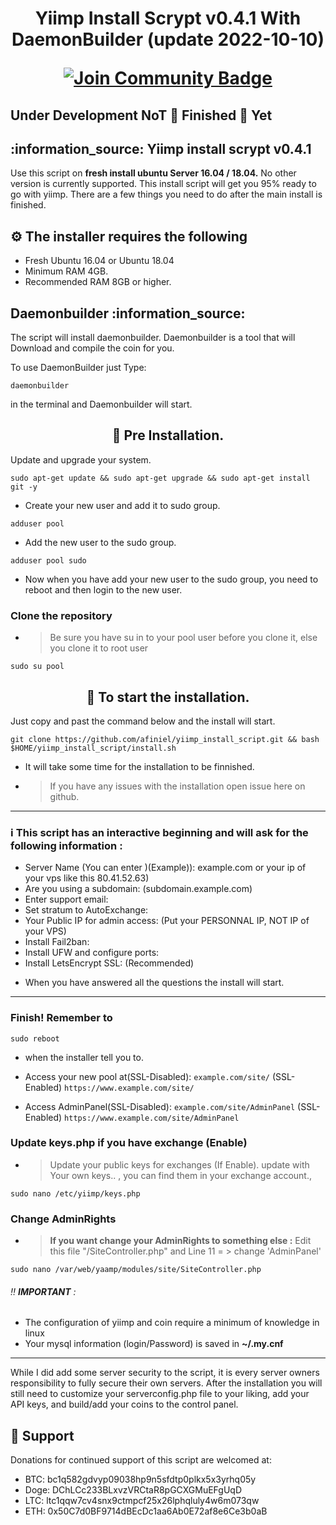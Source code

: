 <h1 align="center"> Yiimp Install Scrypt v0.4.1 With DaemonBuilder (update 2022-10-10) 

<a href="https://discord.gg/TTprjGD2tw"><img src="https://img.shields.io/discord/904564600354254898.svg?style=flat&label=Discord %3C3%20&color=7289DA%22" alt="Join Community Badge"/></a></h1>
## Under Development NoT 🚫 Finished 🚫 Yet
 <h2 align="left"> :information_source: Yiimp install scrypt v0.4.1</h2>
Use this script on <b> fresh install ubuntu Server 16.04 / 18.04.</b> No other version is currently supported. This install script will get you 95% ready to go with yiimp. There are a few things you need to do after the main install is finished.
<h2 align="left"> ⚙️ The installer requires the following </h2>

* Fresh Ubuntu 16.04 or Ubuntu 18.04
* Minimum RAM 4GB.
* Recommended RAM 8GB or higher.

<h2 align="left"> Daemonbuilder :information_source: </h2>
The script will install daemonbuilder. Daemonbuilder is a tool that will Download and compile the coin for you.

To use DaemonBuilder just Type:
```
daemonbuilder
```
in the terminal and Daemonbuilder will start.

<h2 align="center"> 💾 Pre Installation. </h2>

Update and upgrade your system.
```
sudo apt-get update && sudo apt-get upgrade && sudo apt-get install git -y
```
- Create your new user and add it to sudo group.
```
adduser pool
```
- Add the new user to the sudo group.
```
adduser pool sudo
```
- Now when you have add your new user to the sudo group, you need to reboot and then login to the new user.

### Clone the repository
- > Be sure you have su in to your pool user before you clone it, else you clone it to root user
```
sudo su pool
```
<h2 align="center"> 💾 To start the installation. </h2>
Just copy and past the command below and the install will start.

```
git clone https://github.com/afiniel/yiimp_install_script.git && bash $HOME/yiimp_install_script/install.sh
```

- It will take some time for the installation to be finnished.
- > If you have any issues with the installation open issue here on github.
***********************************

### :information_source: This script has an interactive beginning and will ask for the following information :

- Server Name (You can enter )(Example)): example.com or your ip of your vps like this 80.41.52.63)
- Are you using a subdomain: (subdomain.example.com)
- Enter support email:
- Set stratum to AutoExchange:
- Your Public IP for admin access: (Put your PERSONNAL IP, NOT IP of your VPS)
- Install Fail2ban:
- Install UFW and configure ports: 
- Install LetsEncrypt SSL: (Recommended)
* When you have answered all the questions the install will start.
***********************************

### Finish! Remember to 
```
sudo reboot
```
-  when the installer tell you to.

- Access your new pool at(SSL-Disabled): ```example.com/site/```  (SSL-Enabled) ```https://www.example.com/site/```
- Access AdminPanel(SSL-Disabled): ```example.com/site/AdminPanel``` (SSL-Enabled) ```https://www.example.com/site/AdminPanel```


### Update keys.php if you have exchange (Enable)

- > Update your public keys for exchanges (If Enable). update with Your own keys.. , you can find them in your exchange account.,
```
sudo nano /etc/yiimp/keys.php
```
### Change AdminRights

- > **If you want change your AdminRights to something else :** Edit this file "/SiteController.php" and Line 11 = > change 'AdminPanel'

```
sudo nano /var/web/yaamp/modules/site/SiteController.php
```
###### :bangbang: **IMPORTANT** : 

- The configuration of yiimp and coin require a minimum of knowledge in linux
- Your mysql information (login/Password) is saved in **~/.my.cnf**

*****************************************************************************

While I did add some server security to the script, it is every server owners responsibility to fully secure their own servers. After the installation you will still need to customize your serverconfig.php file to your liking, add your API keys, and build/add your coins to the control panel.

## 🎁 Support

Donations for continued support of this script are welcomed at:

* BTC:  bc1q582gdvyp09038hp9n5sfdtp0plkx5x3yrhq05y
* Doge: DChLCc233BLxvzVRCtaR8pGCXGMuEFgUqD
* LTC:  ltc1qqw7cv4snx9ctmpcf25x26lphqluly4w6m073qw
* ETH: 0x50C7d0BF9714dBEcDc1aa6Ab0E72af8e6Ce3b0aB
